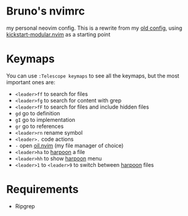 # Bruno's nvimrc

my personal neovim config. This is a rewrite
from my [old config](https://github.com/brunobmello25/skeleton.nvim),
using [kickstart-modular.nvim](https://github.com/dam9000/kickstart-modular.nvim)
as a starting point

# Keymaps

You can use `:Telescope keymaps` to see all the keymaps, but the most important ones are:

- `<leader>ff` to search for files
- `<leader>fg` to search for content with grep
- `<leader>fF` to search for files and include hidden files
- `gd` go to definition
- `gI` go to implementation
- `gr` go to references
- `<leader>rn` rename symbol
- `<leader>.` code actions
- `-` open [oil.nvim](https://github.com/stevearc/oil.nvim) (my file manager of choice)
- `<leader>ha` to [harpoon](https://github.com/ThePrimeagen/harpoon) a file
- `<leader>hh` to show [harpoon](https://github.com/ThePrimeagen/harpoon) menu
- `<leader>1` to `<leader>9` to switch between [harpoon](https://github.com/ThePrimeagen/harpoon) files

# Requirements

- Ripgrep
